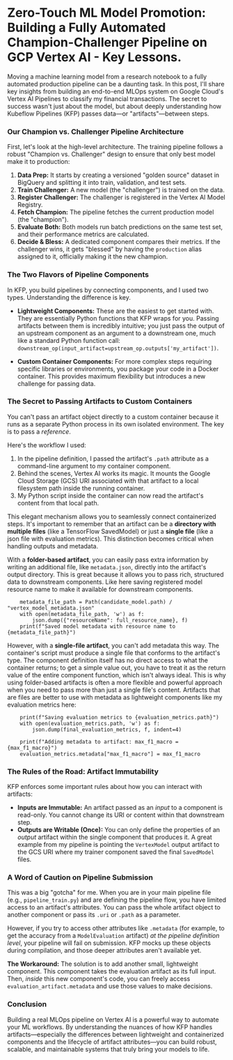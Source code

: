 # Zero-Touch ML Model Promotion: Building a Fully Automated Champion-Challenger Pipeline on GCP Vertex AI - Key Lessons. 

Moving a machine learning model from a research notebook to a fully automated production pipeline can be a daunting task. In this post, I'll share key insights from building an end-to-end MLOps system on Google Cloud's Vertex AI Pipelines to classify my financial transactions. The secret to success wasn't just about the model, but about deeply understanding how Kubeflow Pipelines (KFP) passes data—or "artifacts"—between steps.

### Our Champion vs. Challenger Pipeline Architecture

First, let's look at the high-level architecture. The training pipeline follows a robust "Champion vs. Challenger" design to ensure that only best model make it to production:

1.  **Data Prep:** It starts by creating a versioned "golden source" dataset in BigQuery and splitting it into train, validation, and test sets.
2.  **Train Challenger:** A new model (the "challenger") is trained on the data.
3.  **Register Challenger:** The challenger is registered in the Vertex AI Model Registry.
4.  **Fetch Champion:** The pipeline fetches the current production model (the "champion").
5.  **Evaluate Both:** Both models run batch predictions on the same test set, and their performance metrics are calculated.
6.  **Decide & Bless:** A dedicated component compares their metrics. If the challenger wins, it gets "blessed" by having the `production` alias assigned to it, officially making it the new champion.

### The Two Flavors of Pipeline Components

In KFP, you build pipelines by connecting components, and I used two types. Understanding the difference is key.

*   **Lightweight Components:** These are the easiest to get started with. They are essentially Python functions that KFP wraps for you. Passing artifacts between them is incredibly intuitive; you just pass the output of an upstream component as an argument to a downstream one, much like a standard Python function call: `downstream_op(input_artifact=upstream_op.outputs['my_artifact'])`.

*   **Custom Container Components:** For more complex steps requiring specific libraries or environments, you package your code in a Docker container. This provides maximum flexibility but introduces a new challenge for passing data.

### The Secret to Passing Artifacts to Custom Containers

You can't pass an artifact object directly to a custom container because it runs as a separate Python process in its own isolated environment. The key is to pass a *reference*.

Here's the workflow I used:
1.  In the pipeline definition, I passed the artifact's `.path` attribute as a command-line argument to my container component.
2.  Behind the scenes, Vertex AI works its magic. It mounts the Google Cloud Storage (GCS) URI associated with that artifact to a local filesystem path inside the running container.
3.  My Python script inside the container can now read the artifact's content from that local path.

This elegant mechanism allows you to seamlessly connect containerized steps. It's important to remember that an artifact can be a **directory with multiple files** (like a TensorFlow SavedModel) or just a **single file** (like a json file with evaluation metrics). This distinction becomes critical when handling outputs and metadata.

With a **folder-based artifact**, you can easily pass extra information by writing an additional file, like `metadata.json`, directly into the artifact's output directory. This is great because it allows you to pass rich, structured data to downstream components.
Like here saving registered model resource name to make it available for downstream components.
``` 
    metadata_file_path = Path(candidate_model.path) / "vertex_model_metadata.json"
    with open(metadata_file_path, 'w') as f:
        json.dump({"resourceName": full_resource_name}, f)
    print(f"Saved model metadata with resource name to {metadata_file_path}")
```
However, with a **single-file artifact**, you can't add metadata this way. The container's script must produce a single file that conforms to the artifact's type. The component definition itself has no direct access to what the container returns; to get a simple value out, you have to treat it as the return value of the entire component function, which isn't always ideal. This is why using folder-based artifacts is often a more flexible and powerful approach when you need to pass more than just a single file's content. Artifacts that are files are better to use with metadata as lightweight components like my evaluation metrics here:
```
    print(f"Saving evaluation metrics to {evaluation_metrics.path}")
    with open(evaluation_metrics.path, 'w') as f:
        json.dump(final_evaluation_metrics, f, indent=4)

    print(f"Adding metadata to artifact: max_f1_macro = {max_f1_macro}")
    evaluation_metrics.metadata["max_f1_macro"] = max_f1_macro
```
### The Rules of the Road: Artifact Immutability

KFP enforces some important rules about how you can interact with artifacts:

*   **Inputs are Immutable:** An artifact passed as an *input* to a component is read-only. You cannot change its URI or content within that downstream step.
*   **Outputs are Writable (Once):** You can only define the properties of an *output* artifact within the single component that produces it. A great example from my pipeline is pointing the `VertexModel` output artifact to the GCS URI where my trainer component saved the final `SavedModel` files.

### A Word of Caution on Pipeline Submission

This was a big "gotcha" for me. When you are in your main pipeline file (e.g., `pipeline_train.py`) and are defining the pipeline flow, you have limited access to an artifact's attributes. You can pass the whole artifact object to another component or pass its `.uri` or `.path` as a parameter.

However, if you try to access other attributes like `.metadata` (for example, to get the accuracy from a `ModelEvaluation` artifact) *at the pipeline definition level*, your pipeline will fail on submission. KFP mocks up these objects during compilation, and those deeper attributes aren't available yet.

**The Workaround:** The solution is to add another small, lightweight component. This component takes the evaluation artifact as its full input. Then, *inside* this new component's code, you can freely access `evaluation_artifact.metadata` and use those values to make decisions.

### Conclusion

Building a real MLOps pipeline on Vertex AI is a powerful way to automate your ML workflows. By understanding the nuances of how KFP handles artifacts—especially the differences between lightweight and containerized components and the lifecycle of artifact attributes—you can build robust, scalable, and maintainable systems that truly bring your models to life.
